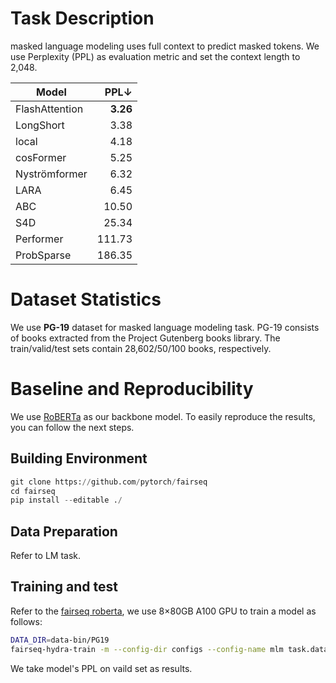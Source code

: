 # Task Description
masked language modeling uses full context to predict masked tokens.
We use Perplexity (PPL) as evaluation metric and set the context length to 2,048.

<div align="center">

Model        | PPL↓
---------    | ---:
FlashAttention | **3.26**
LongShort    | 3.38
local        | 4.18
cosFormer    | 5.25
Nyströmformer| 6.32
LARA	       | 6.45
ABC	         | 10.50
S4D          | 25.34
Performer    | 111.73
ProbSparse	 | 186.35

</div>

# Dataset Statistics
We use **PG-19** dataset for masked language modeling task. PG-19 consists of books extracted from the Project Gutenberg books library. The train/valid/test sets contain 28,602/50/100 books, respectively. 

# Baseline and Reproducibility
We use [RoBERTa](https://github.com/facebookresearch/fairseq/tree/main/examples/language_model) as our backbone model. To easily reproduce the results, you can follow the next steps.

## Building Environment
```python
git clone https://github.com/pytorch/fairseq
cd fairseq
pip install --editable ./
```

## Data Preparation
Refer to LM task. 

## Training and test
Refer to the [fairseq roberta](https://github.com/facebookresearch/fairseq/blob/main/examples/roberta/README.pretraining.md), we use 8×80GB A100 GPU to train a model as follows: 
```bash
DATA_DIR=data-bin/PG19
fairseq-hydra-train -m --config-dir configs --config-name mlm task.data=$DATA_DIR
```
We take model's PPL on vaild set as results.
